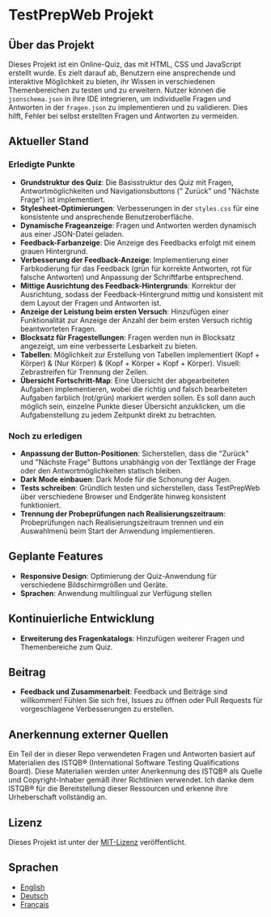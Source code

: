 # TestPrepWeb Projekt

## Über das Projekt

Dieses Projekt ist ein Online-Quiz, das mit HTML, CSS und JavaScript erstellt wurde. Es zielt darauf ab, Benutzern eine
ansprechende und interaktive Möglichkeit zu bieten, ihr Wissen in verschiedenen Themenbereichen zu testen und zu
erweitern.
Nutzer können die `jsonschema.json` in ihre IDE integrieren, um individuelle Fragen und Antworten in der `fragen.json`
zu implementieren und zu validieren. Dies hilft, Fehler bei selbst erstellten Fragen und Antworten zu vermeiden.

## Aktueller Stand

### Erledigte Punkte

- **Grundstruktur des Quiz**: Die Basisstruktur des Quiz mit Fragen, Antwortmöglichkeiten und Navigationsbuttons ("
  Zurück" und "Nächste Frage") ist implementiert.
- **Stylesheet-Optimierungen**: Verbesserungen in der `styles.css` für eine konsistente und ansprechende
  Benutzeroberfläche.
- **Dynamische Frageanzeige**: Fragen und Antworten werden dynamisch aus einer JSON-Datei geladen.
- **Feedback-Farbanzeige**: Die Anzeige des Feedbacks erfolgt mit einem grauen Hintergrund.
- **Verbesserung der Feedback-Anzeige**: Implementierung einer Farbkodierung für das Feedback (grün für korrekte
  Antworten, rot für falsche Antworten) und Anpassung der Schriftfarbe entsprechend.
- **Mittige Ausrichtung des Feedback-Hintergrunds**: Korrektur der Ausrichtung, sodass der Feedback-Hintergrund mittig
  und konsistent mit dem Layout der Fragen und Antworten ist.
- **Anzeige der Leistung beim ersten Versuch**: Hinzufügen einer Funktionalität zur Anzeige der Anzahl der beim ersten
  Versuch richtig beantworteten Fragen.
- **Blocksatz für Fragestellungen**: Fragen werden nun in Blocksatz angezeigt, um eine verbesserte Lesbarkeit zu bieten.
- **Tabellen**: Möglichkeit zur Erstellung von Tabellen implementiert (Kopf + Körper) & (Nur Körper) & (Kopf + Körper +
  Kopf + Körper). Visuell: Zebrastreifen für Trennung der Zeilen.
- **Übersicht Fortschritt-Map**: Eine Übersicht der abgearbeiteten Aufgaben implementieren, wobei die richtig und falsch
  bearbeiteten Aufgaben farblich (rot/grün) markiert werden sollen. Es soll dann auch möglich sein, einzelne Punkte
  dieser Übersicht anzuklicken, um die Aufgabenstellung zu jedem Zeitpunkt direkt zu betrachten.

### Noch zu erledigen

- **Anpassung der Button-Positionen**: Sicherstellen, dass die "Zurück" und "Nächste Frage" Buttons unabhängig von der
  Textlänge der Frage oder den Antwortmöglichkeiten statisch bleiben.
- **Dark Mode einbauen**: Dark Mode für die Schonung der Augen.
- **Tests schreiben**: Gründlich testen und sicherstellen, dass TestPrepWeb über verschiedene Browser und Endgeräte
  hinweg konsistent funktioniert.
- **Trennung der Probeprüfungen nach Realisierungszeitraum**: Probeprüfungen nach Realisierungszeitraum trennen und ein
  Auswahlmenü beim Start der Anwendung implementieren.

## Geplante Features

- **Responsive Design**: Optimierung der Quiz-Anwendung für verschiedene Bildschirmgrößen und Geräte.
- **Sprachen**: Anwendung multilingual zur Verfügung stellen

## Kontinuierliche Entwicklung

- **Erweiterung des Fragenkatalogs**: Hinzufügen weiterer Fragen und Themenbereiche zum Quiz.

## Beitrag

- **Feedback und Zusammenarbeit**: Feedback und Beiträge sind willkommen! Fühlen Sie sich frei, Issues zu öffnen oder
  Pull Requests für vorgeschlagene Verbesserungen zu erstellen.

## Anerkennung externer Quellen

Ein Teil der in dieser Repo verwendeten Fragen und Antworten basiert auf Materialien des ISTQB® (International Software
Testing Qualifications Board).
Diese Materialien werden unter Anerkennung des ISTQB® als Quelle und Copyright-Inhaber gemäß ihrer Richtlinien
verwendet.
Ich danke dem ISTQB® für die Bereitstellung dieser Ressourcen und erkenne ihre Urheberschaft vollständig an.

## Lizenz

Dieses Projekt ist unter der [MIT-Lizenz](LICENSE/LICENSE.txt) veröffentlicht.

## Sprachen

- [English](README.md)
- [Deutsch](README_DE.md)
- [Français](README_FR.md)